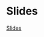 # Slides

[Slides](https://docs.google.com/a/productschool.com/presentation/d/12w5-J35Erh92xUTQzrvXVBRtdZzL4_M3uNAdktFdQxw/edit?usp=sharing)
